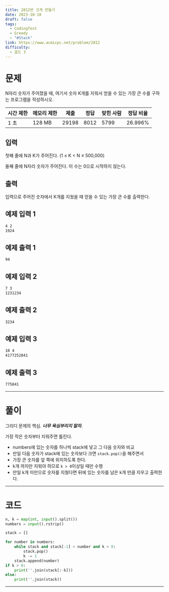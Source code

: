```yaml
---
title: 2812번 크게 만들기
date: 2023-10-18
draft: false
tags:
  - CodingTest
  - Greedy
  - "#Stack"
link: https://www.acmicpc.net/problem/2812
difficulty:
  - 골드 3
---
```

# 문제

N자리 숫자가 주어졌을 때, 여기서 숫자 K개를 지워서 얻을 수 있는 가장 큰 수를 구하는 프로그램을 작성하시오.

|시간 제한|메모리 제한|제출|정답|맞힌 사람|정답 비율|
|---|---|---|---|---|---|
|1 초|128 MB|29198|8012|5799|26.996%|

## 입력

첫째 줄에 N과 K가 주어진다. (1 ≤ K < N ≤ 500,000)

둘째 줄에 N자리 숫자가 주어진다. 이 수는 0으로 시작하지 않는다.

## 출력

입력으로 주어진 숫자에서 K개를 지웠을 때 얻을 수 있는 가장 큰 수를 출력한다.

## 예제 입력 1 

```sh
4 2
1924
```

## 예제 출력 1 

```sh
94
```

## 예제 입력 2 

```sh
7 3
1231234
```

## 예제 출력 2 
```sh
3234
```

## 예제 입력 3 

```sh
10 4
4177252841
```

## 예제 출력 3 

```sh
775841
```



___

# 풀이

그리디 문제의 핵심. ***너무 욕심부리지 말자.***

가장 작은 숫자부터 지워주면 틀린다.
- numbers에 있는 숫자를 하나씩 stack에 넣고 그 다음 숫자와 비교  
- 만일 다음 숫자가 stack에 있는 숫자보다 크면 `stack.pop()`을 해주면서 
- 가장 큰 숫자를 앞 쪽에 위치하도록 한다.  
- k개 까지만 지워야 하므로 `k > 0`이상일 때만 수행
- 만일 k개 미만으로 숫자를 지웠다면 뒤에 있는 숫자를 남은 k개 만큼 지우고 출력한다.

____
# 코드

```python
n, k = map(int, input().split())
numbers = input().rstrip()

stack = []

for number in numbers:
    while stack and stack[-1] < number and k > 0:
        stack.pop()
        k -= 1
    stack.append(number)
if k > 0:
    print(''.join(stack[:-k]))
else:
    print(''.join(stack))
```



___
